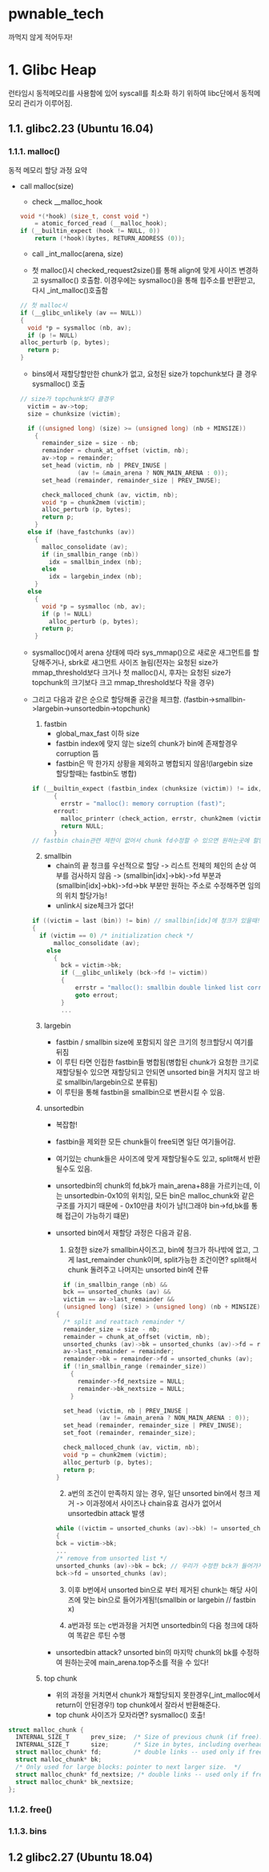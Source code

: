 pwnable_tech
=============
까먹지 않게 적어두자!

# 1. Glibc Heap
런타임시 동적메모리를 사용함에 있어 syscall를 최소화 하기 위하여 libc단에서 동적메모리 관리가 이루어짐.

## 1.1. glibc2.23 (Ubuntu 16.04)
### 1.1.1. malloc()
동적 메모리 할당 과정 요약
- call malloc(size)
    - check __malloc_hook
    ```c
    void *(*hook) (size_t, const void *)
        = atomic_forced_read (__malloc_hook);
    if (__builtin_expect (hook != NULL, 0))
        return (*hook)(bytes, RETURN_ADDRESS (0));
    ```
    - call _int_malloc(arena, size)
    
    - 첫 malloc()시 checked_request2size()를 통해 align에 맞게 사이즈 변경하고 sysmalloc() 호출함. 이경우에는 sysmalloc()을 통해 힙주소를 반환받고, 다시 _int_malloc()호출함
    
    ```c
    // 첫 malloc시
    if (__glibc_unlikely (av == NULL))
    {
      void *p = sysmalloc (nb, av);
      if (p != NULL)
	alloc_perturb (p, bytes);
      return p;
    }
    ```
    - bins에서 재할당할만한 chunk가 없고, 요청된 size가 topchunk보다 클 경우 sysmalloc() 호출
    ```c
    // size가 topchunk보다 클경우
      victim = av->top;
      size = chunksize (victim);

      if ((unsigned long) (size) >= (unsigned long) (nb + MINSIZE))
        {
          remainder_size = size - nb;
          remainder = chunk_at_offset (victim, nb);
          av->top = remainder;
          set_head (victim, nb | PREV_INUSE |
                    (av != &main_arena ? NON_MAIN_ARENA : 0));
          set_head (remainder, remainder_size | PREV_INUSE);

          check_malloced_chunk (av, victim, nb);
          void *p = chunk2mem (victim);
          alloc_perturb (p, bytes);
          return p;
        }
      else if (have_fastchunks (av))
        {
          malloc_consolidate (av);
          if (in_smallbin_range (nb))
            idx = smallbin_index (nb);
          else
            idx = largebin_index (nb);
        }
      else
        {
          void *p = sysmalloc (nb, av);
          if (p != NULL)
            alloc_perturb (p, bytes);
          return p;
        }
    ```

    - sysmalloc()에서 arena 상태에 따라 sys_mmap()으로 새로운 새그먼트를 할당해주거나, sbrk로 새그먼트 사이즈 늘림(전자는 요청된 size가 mmap_threshold보다 크거나 첫 malloc()시, 후자는 요청된 size가 topchunk의 크기보다 크고 mmap_threshold보다 작을 경우)

    - 그리고 다음과 같은 순으로 할당해줄 공간을 체크함. (fastbin->smallbin->largebin->unsortedbin->topchunk)
      1. fastbin  
          - global_max_fast 이하 size
          - fastbin index에 맞지 않는 size의 chunk가 bin에 존재할경우 corruption 뜸
          - fastbin은 딱 한가지 상황을 제외하고 병합되지 않음!(largebin size 할당할때는 fastbin도 병합)
      ```c
      if (__builtin_expect (fastbin_index (chunksize (victim)) != idx, 0))
            {
              errstr = "malloc(): memory corruption (fast)";
            errout:
              malloc_printerr (check_action, errstr, chunk2mem (victim), av);
              return NULL;
            }
      // fastbin chain관련 제한이 없어서 chunk fd수정할 수 있으면 원하는곳에 할당 가능(fastbin attack) size는 맞춰줘야함!!
      ```
      2. smallbin
          - chain의 끝 청크를 우선적으로 할당 -> 리스트 전체의 체인의 손상 여부를 검사하지 않음 -> (smallbin[idx]->bk)->fd 부분과 (smallbin[idx]->bk)->fd->bk 부분만 원하는 주소로 수정해주면 임의의 위치 할당가능!
          - unlink시 size체크가 없다!
        ```c
        if ((victim = last (bin)) != bin) // smallbin[idx]에 청크가 있을때!
        {
          if (victim == 0) /* initialization check */
              malloc_consolidate (av);
            else
              {
                bck = victim->bk; 
                if (__glibc_unlikely (bck->fd != victim))
                {
                    errstr = "malloc(): smallbin double linked list corrupted";
                    goto errout;
                }
                ...
        ```
        3. largebin
            - fastbin / smallbin size에 포함되지 않은 크기의 청크할당시 여기를 뒤짐
            - 이 루틴 타면 인접한 fastbin들 병합됨(병합된 chunk가 요청한 크기로 재할당될수 있으면 재할당되고 안되면 unsorted bin을 거치지 않고 바로 smallbin/largebin으로 분류됨)
            - 이 루틴을 통해 fastbin을 smallbin으로 변환시킬 수 있음. 

        4. unsortedbin
            - 복잡함!
            - fastbin을 제외한 모든 chunk들이 free되면 일단 여기들어감.
            - 여기있는 chunk들은 사이즈에 맞게 재할당될수도 있고, split해서 반환될수도 있음.
            - unsortedbin의 chunk의 fd,bk가 main_arena+88을 가르키는데, 이는 unsortedbin-0x10의 위치임, 모든 bin은 malloc_chunk와 같은 구조를 가지기 때문에 - 0x10만큼 차이가 남!(그래야 bin->fd,bk를 통해 접근이 가능하기 떄문)
            - unsorted bin에서 재할당 과정은 다음과 같음.
                1. 요청한 size가 smallbin사이즈고, bin에 청크가 하나밖에 없고, 그게 last_remainder chunk이며, split가능한 조건이면? split해서 chunk 돌려주고 나머지는 unsorted bin에 잔류
              ```c
                if (in_smallbin_range (nb) &&
                bck == unsorted_chunks (av) &&
                victim == av->last_remainder &&
                (unsigned long) (size) > (unsigned long) (nb + MINSIZE))
              {
                /* split and reattach remainder */
                remainder_size = size - nb;
                remainder = chunk_at_offset (victim, nb);
                unsorted_chunks (av)->bk = unsorted_chunks (av)->fd = remainder;
                av->last_remainder = remainder;
                remainder->bk = remainder->fd = unsorted_chunks (av);
                if (!in_smallbin_range (remainder_size))
                  {
                    remainder->fd_nextsize = NULL;
                    remainder->bk_nextsize = NULL;
                  }

                set_head (victim, nb | PREV_INUSE |
                          (av != &main_arena ? NON_MAIN_ARENA : 0));
                set_head (remainder, remainder_size | PREV_INUSE);
                set_foot (remainder, remainder_size);

                check_malloced_chunk (av, victim, nb);
                void *p = chunk2mem (victim);
                alloc_perturb (p, bytes);
                return p;
              }
              ```

                2. a번의 조건이 만족하지 않는 경우, 일단 unsorted bin에서 청크 제거 -> 이과정에서 사이즈나 chain유효 검사가 없어서 unsortedbin attack 발생
              ```c
              while ((victim = unsorted_chunks (av)->bk) != unsorted_chunks (av))
              {
              bck = victim->bk;
              ...
              /* remove from unsorted list */
              unsorted_chunks (av)->bk = bck; // 우리가 수정한 bck가 들어가자너!
              bck->fd = unsorted_chunks (av);
              ```
                3. 이후 b번에서 unsorted bin으로 부터 제거된 chunk는 해당 사이즈에 맞는 bin으로 들어가게됨!(smallbin or largebin // fastbin x)

                4. a번과정 또는 c번과정을 거치면 unsortedbin의 다음 청크에 대하여 똑같은 루틴 수행

            - unsortedbin attack? unsorted bin의 마지막 chunk의 bk를 수정하여 원하는곳에 main_arena.top주소를 적을 수 있다!
 
        5. top chunk
            - 위의 과정을 거치면서 chunk가 재할당되지 못한경우(_int_malloc에서 return이 안된경우!) top chunk에서 잘라서 반환해준다.
           - top chunk 사이즈가 모자라면? sysmalloc() 호출!


         












```c
struct malloc_chunk {
  INTERNAL_SIZE_T      prev_size;  /* Size of previous chunk (if free).  */
  INTERNAL_SIZE_T      size;       /* Size in bytes, including overhead. */
  struct malloc_chunk* fd;         /* double links -- used only if free. */
  struct malloc_chunk* bk;
  /* Only used for large blocks: pointer to next larger size.  */
  struct malloc_chunk* fd_nextsize; /* double links -- used only if free. */
  struct malloc_chunk* bk_nextsize;
};
```

### 1.1.2. free()
### 1.1.3. bins


## 1.2 glibc2.27 (Ubuntu 18.04) 

